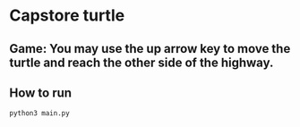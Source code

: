 # Capstore turtle

## Game: You may use the up arrow key to move the turtle and reach the other side of the highway.

## How to run

```bash
python3 main.py
```



